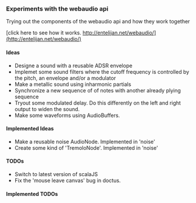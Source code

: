### Experiments with the webaudio api

Trying out the components of the webaudio api and how they work together

[click here to see how it works. http://entelijan.net/webaudio/](http://entelijan.net/webaudio/)

#### Ideas
* Designe a sound with a reusable ADSR envelope
* Implemet some sound filters where the cutoff frequency is controlled by the pitch, an envelope and/or a modulator
* Make a metallic sound using inharmonic partials
* Synchronize a new sequence of of notes with another already plying sequence
* Tryout some modulated delay. Do this differently on the left and right output to widen the sound.
* Make some waveforms using AudioBuffers.

#### Implemented Ideas
* Make a reusable noise AudioNode. Implemented in 'noise'
* Create some kind of 'TremoloNode'. Implemented in 'noise'

#### TODOs
* Switch to latest version of scalaJS
* Fix the 'mouse leave canvas' bug in doctus.

#### Implemented TODOs
